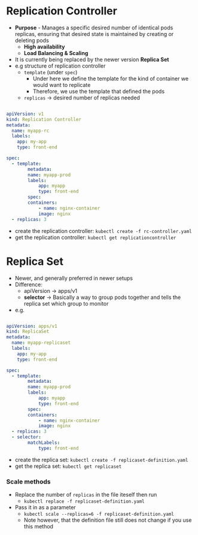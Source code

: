 # Replication Controller

- **Purpose** - Manages a specific desired number of identical pods replicas, ensuring that desired state is maintained by creating or deleting pods
  - **High availability**
  - **Load Balancing & Scaling**
- It is currently being replaced by the newer version **Replica Set**
- e.g structure of replication controller
  - `template` (under `spec`)
    - Under here we define the template for the kind of container we would want to replicate
    - Therefore, we use the template that defined the pods
  - `replicas` -> desired number of replicas needed

```yaml

apiVersion: v1
kind: Replication Controller
metadata:
  name: myapp-rc
  labels:
    app: my-app
    type: front-end

spec:
  - template:
        metadata:
        name: myapp-prod
        labels:
            app: myapp
            type: front-end
        spec:
        containers:
            - name: nginx-container
            image: nginx
  - replicas: 3

```

- create the replication controller:
  `kubectl create -f rc-controller.yaml`
- get the replication controller:
  `kubectl get replicationcontroller`

# Replica Set

- Newer, and generally preferred in newer setups
- Difference:
  - apiVersion -> apps/v1
  - **selector** -> Basically a way to group pods together and tells the replica set which group to monitor
- e.g.

```yaml

apiVersion: apps/v1
kind: ReplicaSet
metadata:
  name: myapp-replicaset
  labels:
    app: my-app
    type: front-end

spec:
  - template:
        metadata:
        name: myapp-prod
        labels:
            app: myapp
            type: front-end
        spec:
        containers:
            - name: nginx-container
            image: nginx
  - replicas: 3
  - selector:
        matchLabels:
            type: front-end
```

- create the replica set:
  `kubectl create -f replicaset-definition.yaml`
- get the replica set:
  `kubectl get replicaset`

### Scale methods

- Replace the number of `replicas` in the file iteself then run
  - `kubectl replace -f replicaset-definition.yaml`
- Pass it in as a parameter
  - `kubectl scale --replicas=6 -f replicaset-definition.yaml`
  - Note however, that the definition file still does not change if you use this method
